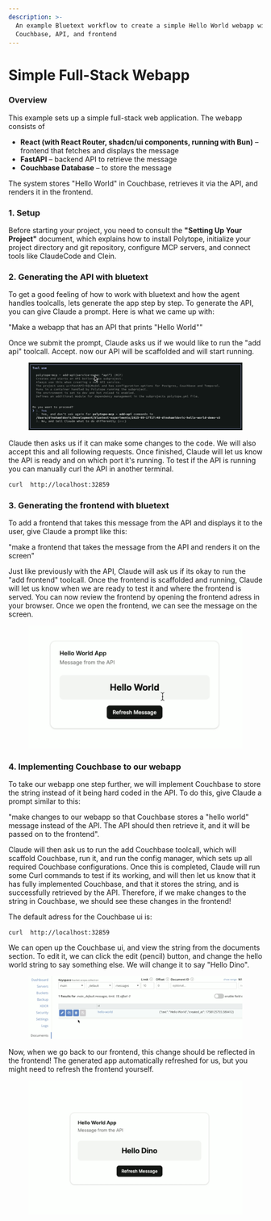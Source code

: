 ```yaml
---
description: >-
  An example Bluetext workflow to create a simple Hello World webapp with
  Couchbase, API, and frontend
---
```


# Simple Full-Stack Webapp

### Overview

This example sets up a simple full-stack web application. The webapp consists of

* **React (with React Router, shadcn/ui components, running with Bun)** – frontend that fetches and displays the message
* **FastAPI** – backend API to retrieve the message
* **Couchbase Database** – to store the message

The system stores "Hello World" in Couchbase, retrieves it via the API, and renders it in the frontend.

### 1. Setup

Before starting your project, you need to consult the **"Setting Up Your Project"** document, which explains how to install Polytope, initialize your project directory and git repository, configure MCP servers, and connect tools like ClaudeCode and Clein.

### 2. Generating the API with bluetext

To get a good feeling of how to work with bluetext and how the agent handles toolcalls, lets generate the app step by step. To generate the API, you can give Claude a prompt. Here is what we came up with:

"Make a webapp that has an API that prints "Hello World""

Once we submit the prompt, Claude asks us if we would like to run the "add api" toolcall. Accept. now our API will be scaffolded and will start running.

<figure><img src="../.gitbook/assets/Screenshot 2025-09-18 at 10.15.24.png" alt=""><figcaption></figcaption></figure>

Claude then asks us if it can make some changes to the code. We will also accept this and all following requests. Once finished, Claude will let us know the API is ready and on which port it's running. To test if the API is running you can manually curl the API in another terminal.

```bash
curl  http://localhost:32859
```

### 3. Generating the frontend with bluetext

To add a frontend that takes this message from the API and displays it to the user,  give Claude a prompt like this:

"make a frontend that takes the message from the API and renders it on the screen"

Just like previously with the API, Claude will ask us if its okay to run the "add frontend" toolcall. Once the frontend is scaffolded and running, Claude will let us know when we are ready to test it and where the frontend is served. You can now review the frontend by opening the frontend adress in your browser. Once we open the frontend, we can see the message on the screen.&#x20;

<figure><img src="../.gitbook/assets/Screenshot 2025-09-18 at 10.18.53.png" alt=""><figcaption></figcaption></figure>

### 4. Implementing Couchbase to our webapp

To take our webapp one step further, we will implement Couchbase to store the string instead of it being hard coded in the API. To do this, give Claude a prompt similar to this:

"make changes to our webapp so that Couchbase stores a "hello world" message instead of the API. The API should then retrieve it, and it will be passed on to the frontend".&#x20;

Claude will then ask us to run the add Couchbase toolcall, which will scaffold Couchbase, run it, and run the config manager, which sets up all required Couchbase configurations. Once this is completed, Claude will run some Curl commands to test if its working, and will then let us know that it has fully implemented Couchbase, and that it stores the string, and is successfully retrieved by the API. Therefore, if we make changes to the string in Couchbase, we should see these changes in the frontend!&#x20;

The default adress for the Couchbase ui is:

```
curl  http://localhost:32859
```

We can open up the Couchbase ui, and view the string from the documents section. To edit it, we can click the edit (pencil) button, and change the hello world string to say something else. We will change it to say "Hello Dino".



<figure><img src="../.gitbook/assets/Screenshot 2025-09-18 at 10.48.38.png" alt=""><figcaption></figcaption></figure>

Now, when we go back to our frontend, this change should be reflected in the frontend! The generated app automatically refreshed for us, but you might need to refresh the frontend yourself.&#x20;

<figure><img src="../.gitbook/assets/Screenshot 2025-09-18 at 10.52.47.png" alt=""><figcaption></figcaption></figure>

